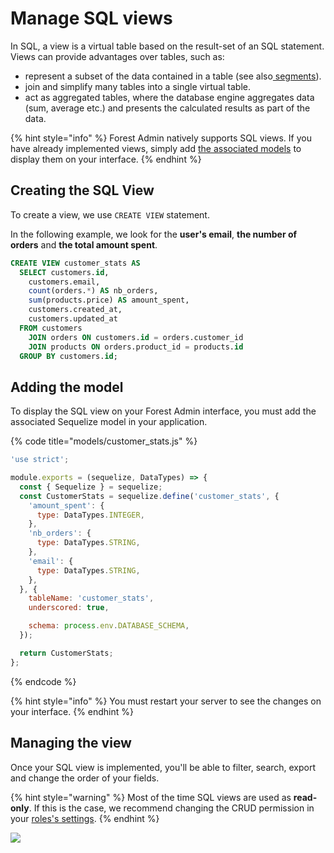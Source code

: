 # Manage SQL views

In SQL, a view is a virtual table based on the result-set of an SQL statement. Views can provide advantages over tables, such as:

* represent a subset of the data contained in a table (see also[ segments](https://docs.forestadmin.com/user-guide/collections/segments)).
* join and simplify many tables into a single virtual table.
* act as aggregated tables, where the database engine aggregates data (sum, average etc.) and presents the calculated results as part of the data.

{% hint style="info" %}
Forest Admin natively supports SQL views. If you have already implemented views, simply add [the associated models](https://docs.forestadmin.com/documentation/reference-guide/models/enrich-your-models#declaring-a-new-model) to display them on your interface.
{% endhint %}

## Creating the SQL View

To create a view, we use  `CREATE VIEW` statement.&#x20;

In the following example, we look for the **user's email**, **the number of orders** and **the total amount spent**.

```sql
CREATE VIEW customer_stats AS
  SELECT customers.id,
    customers.email,
    count(orders.*) AS nb_orders,
    sum(products.price) AS amount_spent,
    customers.created_at,
    customers.updated_at
  FROM customers
    JOIN orders ON customers.id = orders.customer_id
    JOIN products ON orders.product_id = products.id
  GROUP BY customers.id;
```

## Adding the model

To display the SQL view on your Forest Admin interface, you must add the associated Sequelize model in your application.

{% code title="models/customer_stats.js" %}
```javascript
'use strict';

module.exports = (sequelize, DataTypes) => {
  const { Sequelize } = sequelize;
  const CustomerStats = sequelize.define('customer_stats', {
    'amount_spent': {
      type: DataTypes.INTEGER,
    },
    'nb_orders': {
      type: DataTypes.STRING,
    },
    'email': {
      type: DataTypes.STRING,
    },
  }, {
    tableName: 'customer_stats',
    underscored: true,

    schema: process.env.DATABASE_SCHEMA,
  });

  return CustomerStats;
};
```
{% endcode %}

{% hint style="info" %}
You must restart your server to see the changes on your interface.
{% endhint %}

## Managing the view

Once your SQL view is implemented, you'll be able to filter, search, export and change the order of your fields.

{% hint style="warning" %}
Most of the time SQL views are used as **read-only**. If this is the case, we recommend changing the CRUD permission in your [roles's settings](https://docs.forestadmin.com/user-guide/project-settings/teams-and-users/manage-roles).
{% endhint %}

![](<../../.gitbook/assets/customer\_stats SQL View.png>)
